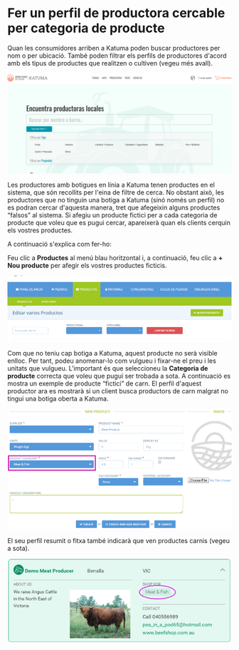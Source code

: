 # Fer un perfil de productora cercable per categoria de producte

Quan les consumidores arriben a Katuma poden buscar productores per nom o per ubicació. També poden filtrar els perfils de productores d'acord amb els tipus de productes que realitzen o cultiven \(vegeu més avall\).

![](../../.gitbook/assets/encuentraproductoras.png)

Les productores amb botigues en línia a Katuma tenen productes en el sistema, que són recollits per l'eina de filtre de cerca. No obstant això, les productores que no tinguin una botiga a Katuma \(sinó només un perfil\) no es podran cercar d'aquesta manera, tret que afegeixin alguns productes “falsos” al sistema. Si afegiu un producte fictici per a cada categoria de producte que voleu que es pugui cercar, apareixerà quan els clients cerquin els vostres productes.

A continuació s'explica com fer-ho:

Feu clic a **Productes** al menú blau horitzontal i, a continuació, feu clic a **+ Nou producte** per afegir els vostres productes ficticis.

![](../../.gitbook/assets/nuevoproducto.png)

Com que no teniu cap botiga a Katuma, aquest producte no serà visible enlloc. Per tant, podeu anomenar-lo com vulgueu i fixar-ne el preu i les unitats que vulgueu. L'important és que seleccioneu la **Categoria de producte** correcta que voleu que pugui ser trobada a sota. A continuació es mostra un exemple de producte “fictici” de carn. El perfil d'aquest productor ara es mostrarà si un client busca productors de carn malgrat no tingui una botiga oberta a Katuma.

![](../../.gitbook/assets/imatge%20%283%29.png)

El seu perfil resumit o fitxa també indicarà que ven productes carnis \(vegeu a sota\).

![](../../.gitbook/assets/imatge%20%2827%29.png)

  
 

